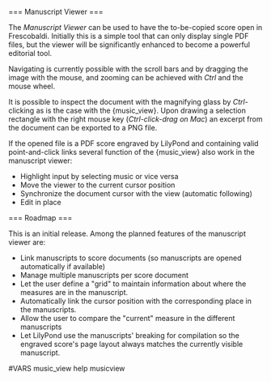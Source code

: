 === Manuscript Viewer ===

The *Manuscript Viewer* can be used to have the to-be-copied score open in
Frescobaldi.  Initially this is a simple tool that can only display single PDF
files, but the viewer will be significantly enhanced to become a powerful
editorial tool.

Navigating is currently possible with the scroll bars and by dragging the image
with the mouse, and zooming can be achieved with *Ctrl* and the mouse wheel.

It is possible to inspect the document with the magnifying glass by *Ctrl*-clicking
as is the case with the {music_view}.  Upon drawing a selection
rectangle with the right mouse key (*Ctrl-click-drag on Mac*) an excerpt from
the document can be exported to a PNG file.

If the opened file is a PDF score engraved by LilyPond and containing valid
point-and-click links several function of the {music_view} also work in the
manuscript viewer:

* Highlight input by selecting music or vice versa
* Move the viewer to the current cursor position
* Synchronize the document cursor with the view (automatic following)
* Edit in place


=== Roadmap ===

This is an initial release. Among the planned features of the manuscript viewer are:

* Link manuscripts to score documents (so manuscripts are opened automatically
  if available)
* Manage multiple manuscripts per score document
* Let the user define a "grid" to maintain information about where the measures
  are in the manuscript.
* Automatically link the cursor position with the corresponding place in the
  manuscripts.
* Allow the user to compare the "current" measure in the different manuscripts
* Let LilyPond use the manuscripts' breaking for compilation so the engraved score's
  page layout always matches the currently visible manuscript.

#VARS
music_view help musicview
